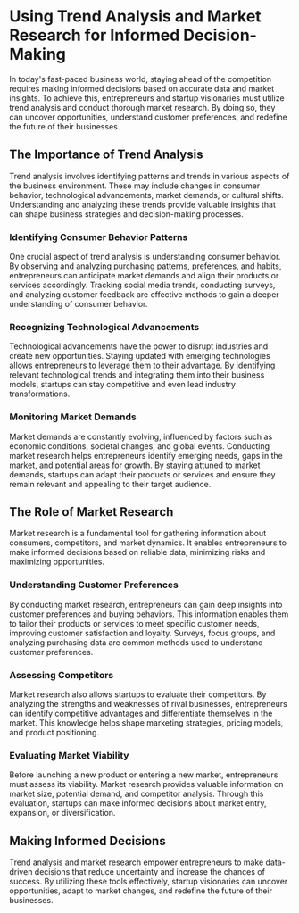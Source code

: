 Using Trend Analysis and Market Research for Informed Decision-Making
================================================================================

In today's fast-paced business world, staying ahead of the competition requires making informed decisions based on accurate data and market insights. To achieve this, entrepreneurs and startup visionaries must utilize trend analysis and conduct thorough market research. By doing so, they can uncover opportunities, understand customer preferences, and redefine the future of their businesses.

The Importance of Trend Analysis
--------------------------------

Trend analysis involves identifying patterns and trends in various aspects of the business environment. These may include changes in consumer behavior, technological advancements, market demands, or cultural shifts. Understanding and analyzing these trends provide valuable insights that can shape business strategies and decision-making processes.

### Identifying Consumer Behavior Patterns

One crucial aspect of trend analysis is understanding consumer behavior. By observing and analyzing purchasing patterns, preferences, and habits, entrepreneurs can anticipate market demands and align their products or services accordingly. Tracking social media trends, conducting surveys, and analyzing customer feedback are effective methods to gain a deeper understanding of consumer behavior.

### Recognizing Technological Advancements

Technological advancements have the power to disrupt industries and create new opportunities. Staying updated with emerging technologies allows entrepreneurs to leverage them to their advantage. By identifying relevant technological trends and integrating them into their business models, startups can stay competitive and even lead industry transformations.

### Monitoring Market Demands

Market demands are constantly evolving, influenced by factors such as economic conditions, societal changes, and global events. Conducting market research helps entrepreneurs identify emerging needs, gaps in the market, and potential areas for growth. By staying attuned to market demands, startups can adapt their products or services and ensure they remain relevant and appealing to their target audience.

The Role of Market Research
---------------------------

Market research is a fundamental tool for gathering information about consumers, competitors, and market dynamics. It enables entrepreneurs to make informed decisions based on reliable data, minimizing risks and maximizing opportunities.

### Understanding Customer Preferences

By conducting market research, entrepreneurs can gain deep insights into customer preferences and buying behaviors. This information enables them to tailor their products or services to meet specific customer needs, improving customer satisfaction and loyalty. Surveys, focus groups, and analyzing purchasing data are common methods used to understand customer preferences.

### Assessing Competitors

Market research also allows startups to evaluate their competitors. By analyzing the strengths and weaknesses of rival businesses, entrepreneurs can identify competitive advantages and differentiate themselves in the market. This knowledge helps shape marketing strategies, pricing models, and product positioning.

### Evaluating Market Viability

Before launching a new product or entering a new market, entrepreneurs must assess its viability. Market research provides valuable information on market size, potential demand, and competitor analysis. Through this evaluation, startups can make informed decisions about market entry, expansion, or diversification.

Making Informed Decisions
-------------------------

Trend analysis and market research empower entrepreneurs to make data-driven decisions that reduce uncertainty and increase the chances of success. By utilizing these tools effectively, startup visionaries can uncover opportunities, adapt to market changes, and redefine the future of their businesses.
